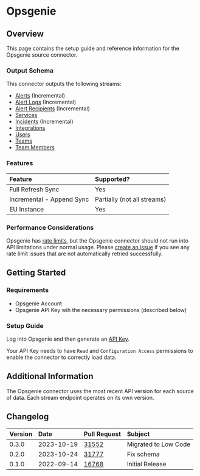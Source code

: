 # Opsgenie

## Overview

This page contains the setup guide and reference information for the Opsgenie source connector.

### Output Schema

This connector outputs the following streams:

* [Alerts](https://docs.opsgenie.com/docs/alert-api) \(Incremental\)
* [Alert Logs](https://docs.opsgenie.com/docs/alert-api-continued#list-alert-logs) \(Incremental\)
* [Alert Recipients](https://docs.opsgenie.com/docs/alert-api-continued#list-alert-recipients) \(Incremental\)
* [Services](https://docs.opsgenie.com/docs/service-api)
* [Incidents](https://docs.opsgenie.com/docs/incident-api) \(Incremental\)
* [Integrations](https://docs.opsgenie.com/docs/integration-api)
* [Users](https://docs.opsgenie.com/docs/user-api)
* [Teams](https://docs.opsgenie.com/docs/team-api)
* [Team Members](https://docs.opsgenie.com/docs/team-member-api)

### Features

| Feature                   | Supported? |
|:--------------------------| :--- |
| Full Refresh Sync         | Yes |
| Incremental - Append Sync | Partially \(not all streams\) |
| EU Instance               | Yes |

### Performance Considerations

Opsgenie has [rate limits](https://docs.opsgenie.com/docs/api-rate-limiting), but the Opsgenie connector should not run into API limitations under normal usage. Please [create an issue](https://github.com/airbytehq/airbyte/issues) if you see any rate limit issues that are not automatically retried successfully.

## Getting Started

### Requirements

* Opsgenie Account
* Opsgenie API Key wih the necessary permissions \(described below\)

### Setup Guide

Log into Opsgenie and then generate an [API Key](https://support.atlassian.com/opsgenie/docs/api-key-management/).

Your API Key needs to have `Read` and `Configuration Access` permissions to enable the connector to correctly load data.

## Additional Information

The Opsgenie connector uses the most recent API version for each source of data. Each stream endpoint operates on its own version.

## Changelog

| Version | Date       | Pull Request                                         | Subject |
|:--------|:-----------|:-----------------------------------------------------| :--- |
| 0.3.0   | 2023-10-19 | [31552](https://github.com/airbytehq/airbyte/pull/31552) | Migrated to Low Code |
| 0.2.0   | 2023-10-24 | [31777](https://github.com/airbytehq/airbyte/pull/31777) | Fix schema |
| 0.1.0   | 2022-09-14 | [16768](https://github.com/airbytehq/airbyte/pull/16768) | Initial Release |
